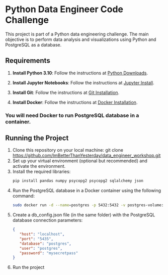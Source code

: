 # Python Data Engineer Code Challenge

This project is part of a Python data engineering challenge. The main objective is to perform data analysis and visualizations using Python and PostgreSQL as a database.

## Requirements

1. **Install Python 3.10**: Follow the instructions at [Python Downloads](https://www.python.org/downloads/).

2. **Install Jupyter Notebooks**: Follow the instructions at [Jupyter Install](https://jupyter.org/install).

3. **Install Git**: Follow the instructions at [Git Installation](https://git-scm.com/book/en/v2/Getting-Started-Installing-Git).

4. **Install Docker**: Follow the instructions at [Docker Installation](https://docs.docker.com/engine/getstarted/step_one/#step-2-install-docker).

### You will need Docker to run PostgreSQL database in a container.

## Running the Project
1. Clone this repository on your local machine: git clone https://github.com/ImBetterThanYesterday/data_engineer_workshop.git
2. Set up your virtual environment (optional but recommended) and activate the environment.
3. Install the required libraries:
   ```bash
   pip install pandas numpy psycopg2 psycopg2 sqlalchemy json
4. Run the PostgreSQL database in a Docker container using the following command:
   ````bash
   sudo docker run -d --name=postgres -p 5432:5432 -v postgres-volume:/var/lib/postgresql/data -e POSTGRES_PASSWORD=mysecretpass postgres
5. Create a db_config.json file (in the same folder) with the PostgreSQL database connection parameters:
    ```json
   {
       "host": "localhost",
       "port": "5435",
       "database": "postgres",
       "user": "postgres",
       "password": "mysecretpass"
   }
6. Run the project








   
